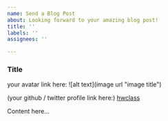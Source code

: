 ```yaml
---
name: Send a Blog Post
about: Looking forward to your amazing blog post!
title: ''
labels: ''
assignees: ''

---
```


### Title

your avatar link here:
![alt text](image url "image title")

(your github / twitter profile link here:)
[hwclass](https://github.com/hwclass)

Content here...
